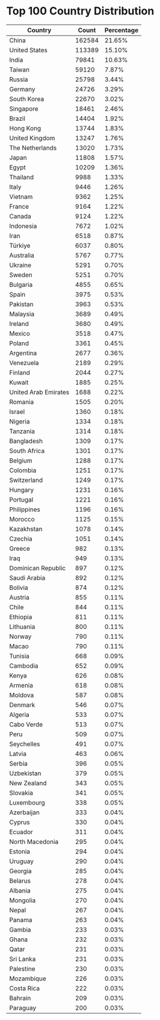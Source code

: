 # Top 100 Country Distribution
| Country | Count | Percentage |
|----|----|----|
| China | 162584 | 21.65% |
| United States | 113389 | 15.10% |
| India | 79841 | 10.63% |
| Taiwan | 59120 | 7.87% |
| Russia | 25798 | 3.44% |
| Germany | 24726 | 3.29% |
| South Korea | 22670 | 3.02% |
| Singapore | 18461 | 2.46% |
| Brazil | 14404 | 1.92% |
| Hong Kong | 13744 | 1.83% |
| United Kingdom | 13247 | 1.76% |
| The Netherlands | 13020 | 1.73% |
| Japan | 11808 | 1.57% |
| Egypt | 10209 | 1.36% |
| Thailand | 9988 | 1.33% |
| Italy | 9446 | 1.26% |
| Vietnam | 9362 | 1.25% |
| France | 9164 | 1.22% |
| Canada | 9124 | 1.22% |
| Indonesia | 7672 | 1.02% |
| Iran | 6518 | 0.87% |
| Türkiye | 6037 | 0.80% |
| Australia | 5767 | 0.77% |
| Ukraine | 5291 | 0.70% |
| Sweden | 5251 | 0.70% |
| Bulgaria | 4855 | 0.65% |
| Spain | 3975 | 0.53% |
| Pakistan | 3963 | 0.53% |
| Malaysia | 3689 | 0.49% |
| Ireland | 3680 | 0.49% |
| Mexico | 3518 | 0.47% |
| Poland | 3361 | 0.45% |
| Argentina | 2677 | 0.36% |
| Venezuela | 2189 | 0.29% |
| Finland | 2044 | 0.27% |
| Kuwait | 1885 | 0.25% |
| United Arab Emirates | 1688 | 0.22% |
| Romania | 1505 | 0.20% |
| Israel | 1360 | 0.18% |
| Nigeria | 1334 | 0.18% |
| Tanzania | 1314 | 0.18% |
| Bangladesh | 1309 | 0.17% |
| South Africa | 1301 | 0.17% |
| Belgium | 1288 | 0.17% |
| Colombia | 1251 | 0.17% |
| Switzerland | 1249 | 0.17% |
| Hungary | 1231 | 0.16% |
| Portugal | 1221 | 0.16% |
| Philippines | 1196 | 0.16% |
| Morocco | 1125 | 0.15% |
| Kazakhstan | 1078 | 0.14% |
| Czechia | 1051 | 0.14% |
| Greece | 982 | 0.13% |
| Iraq | 949 | 0.13% |
| Dominican Republic | 897 | 0.12% |
| Saudi Arabia | 892 | 0.12% |
| Bolivia | 874 | 0.12% |
| Austria | 855 | 0.11% |
| Chile | 844 | 0.11% |
| Ethiopia | 811 | 0.11% |
| Lithuania | 800 | 0.11% |
| Norway | 790 | 0.11% |
| Macao | 790 | 0.11% |
| Tunisia | 668 | 0.09% |
| Cambodia | 652 | 0.09% |
| Kenya | 626 | 0.08% |
| Armenia | 618 | 0.08% |
| Moldova | 587 | 0.08% |
| Denmark | 546 | 0.07% |
| Algeria | 533 | 0.07% |
| Cabo Verde | 513 | 0.07% |
| Peru | 509 | 0.07% |
| Seychelles | 491 | 0.07% |
| Latvia | 463 | 0.06% |
| Serbia | 396 | 0.05% |
| Uzbekistan | 379 | 0.05% |
| New Zealand | 343 | 0.05% |
| Slovakia | 341 | 0.05% |
| Luxembourg | 338 | 0.05% |
| Azerbaijan | 333 | 0.04% |
| Cyprus | 330 | 0.04% |
| Ecuador | 311 | 0.04% |
| North Macedonia | 295 | 0.04% |
| Estonia | 294 | 0.04% |
| Uruguay | 290 | 0.04% |
| Georgia | 285 | 0.04% |
| Belarus | 278 | 0.04% |
| Albania | 275 | 0.04% |
| Mongolia | 270 | 0.04% |
| Nepal | 267 | 0.04% |
| Panama | 263 | 0.04% |
| Gambia | 233 | 0.03% |
| Ghana | 232 | 0.03% |
| Qatar | 231 | 0.03% |
| Sri Lanka | 231 | 0.03% |
| Palestine | 230 | 0.03% |
| Mozambique | 226 | 0.03% |
| Costa Rica | 222 | 0.03% |
| Bahrain | 209 | 0.03% |
| Paraguay | 200 | 0.03% |
